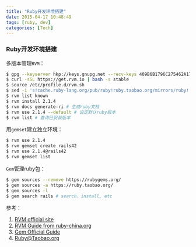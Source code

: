 ```yaml
---
title: "Ruby开发环境搭建"
date: 2015-04-17 10:48:49
tags: [ruby, dev]
categories: [Tech]
---
```


### Ruby开发环境搭建

多版本管理`RVM`：

```bash
$ gpg --keyserver hkp://keys.gnupg.net --recv-keys 409B6B1796C275462A1703113804BB82D39DC0E3
$ curl -sSL https://get.rvm.io | bash -s stable
$ source /etc/profile.d/rvm.sh
$ sed -i 's!cache.ruby-lang.org/pub/ruby!ruby.taobao.org/mirrors/ruby!' $rvm_path/config/db # 使用taobao源下载ruby
$ rvm list known
$ rvm install 2.1.4
$ rvm docs generate-ri # 生成ruby文档
$ rvm use 2.1.4 --default # 设定默认ruby版本
$ rvm list # 查询已安装版本
```
用`gemset`建立独立环境：

```bash
$ rvm use 2.1.4
$ rvm gemset create rails42
$ rvm use 2.1.4@rails42
$ rvm gemset list
```

`Gem`管理ruby包：

```bash
$ gem sources --remove https://rubygems.org/
$ gem sources -a https://ruby.taobao.org/
$ gem sources -l
$ gem search rails # search，install, etc
```


参考：

1. [RVM official site][ruby1]
2. [RVM Guide from ruby-china.org][ruby2]
3. [Gem Official Guide][ruby3]
4. [Ruby@Taobao.org][ruby4]

[ruby1]: https://rvm.io/ "RVM official site"
[ruby2]: https://ruby-china.org/wiki/rvm-guide "RVM Guide from ruby-china.org"
[ruby3]: http://guides.rubygems.org/rubygems-basics/ "Gem Official Guide"
[ruby4]: http://ruby.taobao.org/ "Ruby@Taobao.org"
